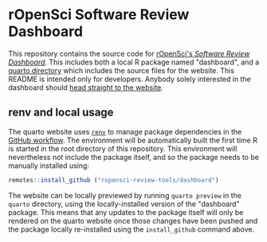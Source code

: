 
# rOpenSci Software Review Dashboard

This repository contains the source code for [rOpenSci's *Software Review
Dashboard*](https://ropensci-review-tools.github.io/dashboard). This includes
both a local R package named "dashboard", and a [quarto
directory](https://github.com/ropensci-review-tools/dashboard/tree/main/quarto)
which includes the source files for the website. This README is intended only
for developers. Anybody solely interested in the dashboard should [head
straight to the website](https://ropensci-review-tools.github.io/dashboard).

## renv and local usage

The quarto website uses [`renv`](https://rstudio.github.io/renv/) to manage
package dependencies in the [GitHub
workflow](https://github.com/ropensci-review-tools/dashboard/blob/main/.github/workflows/publish.yaml).
The environment will be automatically built the first time R is started in the
root directory of this repository. This environment will nevertheless not
include the package itself, and so the package needs to be manually installed
using:

``` r
remotes::install_github ("ropensci-review-tools/dashboard")
```

The website can be locally previewed by running `quarto preview` in the
`quarto` directory, using the locally-installed version of the "dashboard"
package. This means that any updates to the package itself will only be
rendered on the quarto website once those changes have been pushed and the
package locally re-installed using the `install_github` command above.
